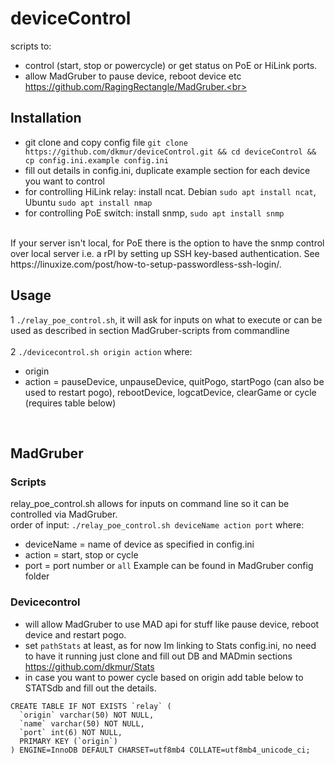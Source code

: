 # deviceControl

scripts to:
- control (start, stop or powercycle) or get status on PoE or HiLink ports.<br>
- allow MadGruber to pause device, reboot device etc https://github.com/RagingRectangle/MadGruber.<br>

## Installation
- git clone and copy config file `git clone https://github.com/dkmur/deviceControl.git && cd deviceControl && cp config.ini.example config.ini`<br>
- fill out details in config.ini, duplicate example section for each device you want to control<br>
- for controlling HiLink relay: install ncat. Debian `sudo apt install ncat`, Ubuntu `sudo apt install nmap`<br>
- for controlling PoE switch: install snmp, `sudo apt install snmp`<br>
<br>
If your server isn't local, for PoE there is the option to have the snmp control over local server i.e. a rPI by setting up SSH key-based authentication. See https://linuxize.com/post/how-to-setup-passwordless-ssh-login/.<br>

## Usage
1 `./relay_poe_control.sh`, it will ask for inputs on what to execute or can be used as described in section MadGruber-scripts from commandline<br>
<br>
2 `./devicecontrol.sh origin action` where:<br>
- origin 
- action = pauseDevice, unpauseDevice, quitPogo, startPogo (can also be used to restart pogo), rebootDevice, logcatDevice, clearGame or cycle (requires table below)
<br>

## MadGruber
### Scripts
relay_poe_control.sh allows for inputs on command line so it can be controlled via MadGruber.<br>
order of input: `./relay_poe_control.sh deviceName action port` where:<br>
- deviceName = name of device as specified in config.ini
- action = start, stop or cycle
- port = port number or `all`
Example can be found in MadGruber config folder

### Devicecontrol
- will allow MadGruber to use MAD api for stuff like pause device, reboot device and restart pogo.
- set `pathStats` at least, as for now Im linking to Stats config.ini, no need to have it running just clone and fill out DB and MADmin sections https://github.com/dkmur/Stats
- in case you want to power cycle based on origin add table below to STATSdb and fill out the details.
```
CREATE TABLE IF NOT EXISTS `relay` (
  `origin` varchar(50) NOT NULL,
  `name` varchar(50) NOT NULL,
  `port` int(6) NOT NULL,
  PRIMARY KEY (`origin`)
) ENGINE=InnoDB DEFAULT CHARSET=utf8mb4 COLLATE=utf8mb4_unicode_ci;
```
<br>

